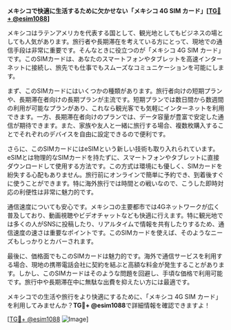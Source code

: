 **メキシコで快適に生活するために欠かせない「メキシコ 4G SIM カード」[[TG💪+ @esim1088](https://t.me/s/esim1088)]**

メキシコはラテンアメリカを代表する国として、観光地としてもビジネスの場としても人気があります。旅行者や長期滞在を考えている方にとって、現地での通信手段は非常に重要です。そんなときに役立つのが「メキシコ 4G SIM カード」です。このSIMカードは、あなたのスマートフォンやタブレットを高速インターネットに接続し、旅先でも仕事でもスムーズなコミュニケーションを可能にします。

まず、このSIMカードにはいくつかの種類があります。旅行者向けの短期プランや、長期滞在者向けの長期プランが主流です。短期プランでは数日間から数週間の利用が可能なプランがあり、これなら観光客でも気軽にインターネットを利用できます。一方、長期滞在者向けのプランでは、データ容量が豊富で安定した通信が期待できます。また、家族や友人と一緒に旅行する場合、複数枚購入することでそれぞれのデバイスを自由に設定できるので便利です。

さらに、このSIMカードにはeSIMという新しい技術も取り入れられています。eSIMとは物理的なSIMカードを持たずに、スマートフォンやタブレットに直接ダウンロードして使用する方法です。この方式は環境にも優しく、SIMカードを紛失する心配もありません。旅行前にオンラインで簡単に予約でき、到着後すぐに使うことができます。特に海外旅行では時間との戦いなので、こうした即時対応の利便性は非常に魅力的です。

通信速度についても安心です。メキシコの主要都市では4Gネットワークが広く普及しており、動画視聴やビデオチャットなども快適に行えます。特に観光地では多くの人がSNSに投稿したり、リアルタイムで情報を共有したりするため、通信速度の速さは重要なポイントです。このSIMカードを使えば、そのようなニーズもしっかりとカバーされます。

最後に、価格面でもこのSIMカードは魅力的です。海外で通信サービスを利用する場合、現地の携帯電話会社に契約を結ぶと高額な料金が発生することがあります。しかし、このSIMカードはそのような問題を回避し、手頃な価格で利用可能です。旅行中や長期滞在中に無駄な出費を抑えたい方には最適です。

メキシコでの生活や旅行をより快適にするために、「メキシコ 4G SIM カード」を利用してみませんか？**TG💪+ @esim1088**で詳細情報を確認できますよ！

[[TG💪+ @esim1088](https://t.me/s/esim1088) ![Image](https://i.postimg.cc/Y0z9fWf4/image.png)]